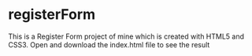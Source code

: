 # registerForm
This is a Register Form project of mine which is created with HTML5 and CSS3.
Open and download the index.html file to see the result
